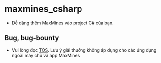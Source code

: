 # maxmines_csharp
- Dễ dàng thêm MaxMines vào project C# của bạn.
## Bug, bug-bounty
- Vui lòng đọc [TOS](https://maxmines.com/info/terms-of-service). Lưu ý giải thưởng không áp dụng cho các ứng dụng ngoài máy chủ và app MaxMines
